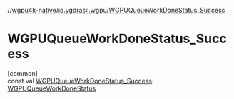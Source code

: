 //[wgpu4k-native](../../index.md)/[io.ygdrasil.wgpu](index.md)/[WGPUQueueWorkDoneStatus_Success](-w-g-p-u-queue-work-done-status_-success.md)

# WGPUQueueWorkDoneStatus_Success

[common]\
const val [WGPUQueueWorkDoneStatus_Success](-w-g-p-u-queue-work-done-status_-success.md): [WGPUQueueWorkDoneStatus](-w-g-p-u-queue-work-done-status/index.md)
